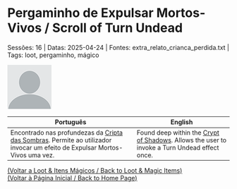 
# Pergaminho de Expulsar Mortos-Vivos / Scroll of Turn Undead

Sessões: 16 | Datas: 2025-04-24 | Fontes: extra_relato_crianca_perdida.txt | Tags: loot, pergaminho, mágico

![Pergaminho de Expulsar Mortos-Vivos](docs/dm/loot/blank.png)

| Português | English |
|-----------|---------|
| Encontrado nas profundezas da [Cripta das Sombras](cripta_das_sombras.md). Permite ao utilizador invocar um efeito de Expulsar Mortos-Vivos uma vez. | Found deep within the [Crypt of Shadows](cripta_das_sombras.md). Allows the user to invoke a Turn Undead effect once. |

[(Voltar a Loot & Itens Mágicos / Back to Loot & Magic Items)](loot.md)  
[(Voltar à Página Inicial / Back to Home Page)](home.md)



















